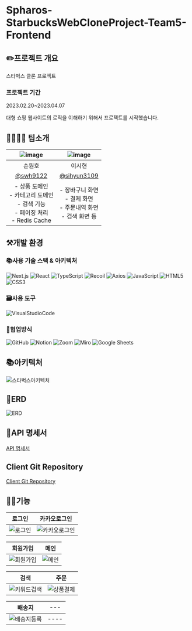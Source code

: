 # Spharos-StarbucksWebCloneProject-Team5-Frontend
## ✏️프로젝트 개요
스타벅스 클론 프로젝트

### 프로젝트 기간
2023.02.20~2023.04.07

대형 쇼핑 웹사이트의 로직을 이해하기 위해서 프로젝트를 시작했습니다.

## 👨‍👨‍👧‍👦 팀소개
|![image](https://user-images.githubusercontent.com)|![image](https://user-images.githubusercontent.com/125328258/230703862-b7245628-d8ef-4700-bbdf-30e5a851cba5.png)|
|:------:|:------:|
|손원호|이시현|
|[@swh9122](https://github.com/swh9122)|[@sihyun3109](https://github.com/sihyun3109)|
|- 상품 도메인</br>- 카테고리 도메인</br>- 검색 기능</br>- 페이징 처리</br>- Redis Cache|- 장바구니 화면 </br>- 결제 화면 </br>- 주문내역 화면 </br>- 검색 화면 등|

## ⚒개발 환경
### 📚사용 기술 스택 & 아키텍처
![Next.js](https://img.shields.io/badge/Next.js-000000?style=for-the-badge&logo=Next.js&logoColor=white)
![React](https://img.shields.io/badge/React-61DAFB?style=for-the-badge&logo=React&logoColor=white)
![TypeScript](https://img.shields.io/badge/TypeScript-3178C6?style=for-the-badge&logo=TypeScript&logoColor=white)
![Recoil](https://img.shields.io/badge/Recoil-000000?style=for-the-badge&logo=Recoil&logoColor=white)
![Axios](https://img.shields.io/badge/Axios-5A29E4?style=for-the-badge&logo=Axios&logoColor=white)
![JavaScript](https://img.shields.io/badge/JavaScript-F7DF1E?style=for-the-badge&logo=JavaScript&logoColor=white)
![HTML5](https://img.shields.io/badge/HTML5-E34F26?style=for-the-badge&logo=HTML5&logoColor=white)
![CSS3](https://img.shields.io/badge/CSS3-1572B6?style=for-the-badge&logo=CSS3&logoColor=white)


### 🗃️사용 도구
![VisualStudioCode](https://img.shields.io/badge/VisualStudioCode-007ACC?style=for-the-badge&logo=VisualStudioCode&logoColor=white)


### 📄협업방식
![GitHub](https://img.shields.io/badge/GitHub-181717?style=for-the-badge&logo=GitHub&logoColor=white)
![Notion](https://img.shields.io/badge/Notion-000000?style=for-the-badge&logo=Notion&logoColor=white)
![Zoom](https://img.shields.io/badge/Zoom-2D8CFF?style=for-the-badge&logo=Zoom&logoColor=white)
![Miro](https://img.shields.io/badge/Miro-050038?style=for-the-badge&logo=Miro&logoColor=white)
![Google Sheets](https://img.shields.io/badge/Google%20Sheets-34A853?style=for-the-badge&logo=Google%20Sheets&logoColor=white)

## 📚아키텍처
![스타벅스아키텍처](https://user-images.githubusercontent.com/77527453/230254907-7d53d49b-3483-4bae-a015-9a92027dd01e.PNG)


## 📜ERD
![ERD](https://user-images.githubusercontent.com/77527453/229390743-fdfe1505-966a-4f83-964b-eb324cc8d6cc.png)

## 🔖API 명세서
[API 명세서](http://jinyeong.site:8080/swagger-ui/index.html#/)

## Client Git Repository
[Client Git Repository](https://github.com/Spharos-StarbucksWebCloneProject-Team5/Nextjs)

## 👨‍🔧기능
|로그인|카카오로그인|
|:------:|:-----:|
|![로그인](https://user-images.githubusercontent.com/77527453/230073919-49697f08-ed6e-4522-9e38-e57b22f86906.gif)|![카카오로그인](https://user-images.githubusercontent.com/77527453/230074046-7367f58d-98ae-46a5-bdab-507f7f3aaa79.gif)|

|회원가입|메인|
|:------:|:-----:|
|![회원가입](https://user-images.githubusercontent.com/77527453/230074157-b2487001-0275-43c1-bff0-1551e72603bc.gif)|![메인](https://user-images.githubusercontent.com/77527453/230074204-348f91e3-f164-4ba7-8208-936d99fda43b.gif)|

|검색|주문|
|:------:|:-----:|
|![키워드검색](https://user-images.githubusercontent.com/77527453/230074330-c759466f-3730-423a-a770-40ced2fbaaa0.gif)|![상품결제](https://user-images.githubusercontent.com/77527453/230074261-06389cec-8007-4535-86fb-1004c4fa6d9d.gif)|

|배송지|---|
|:------:|:-----:|
|![배송지등록](https://user-images.githubusercontent.com/77527453/230074296-908db24f-0a0d-4bf4-9f27-b4d1f5181a87.gif)|----|

